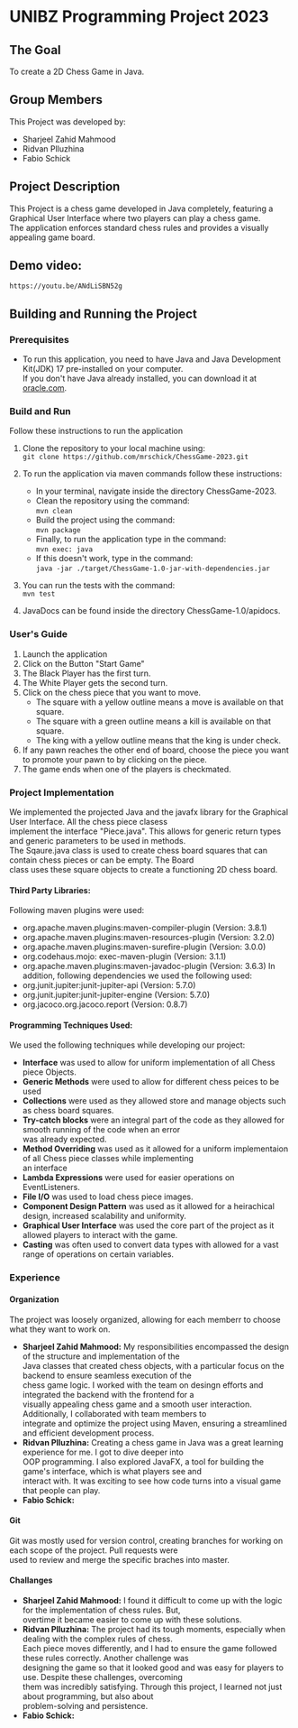# UNIBZ Programming Project 2023

## The Goal
To create a 2D Chess Game in Java.

## Group Members
This Project was developed by:
* Sharjeel Zahid Mahmood
* Ridvan Plluzhina
* Fabio Schick

## Project Description
This Project is a chess game developed in Java completely, featuring a Graphical User Interface where two players can play a chess game.  <br>
The application enforces standard chess rules and provides a visually appealing game board.

## Demo video:
```https://youtu.be/ANdLiSBN52g```

## Building and Running the Project

### Prerequisites
* To run this application, you need to have Java and Java Development Kit(JDK) 17 pre-installed on your computer.<br>
If you don't have Java already installed, you can download it at [oracle.com](https://www.oracle.com/java/technologies/downloads/).

### Build and Run
Follow these instructions to run the application
1. Clone the repository to your local machine using:<br>
   ```git clone https://github.com/mrschick/ChessGame-2023.git```<br>
2. To run the application via maven commands follow these instructions:
   * In your terminal, navigate inside the directory ChessGame-2023.
   * Clean the repository using the command:<br> ```mvn clean```<br>
   * Build the project using the command:<br> ```mvn package```<br>
   * Finally, to run the application type in the command: <br> ```mvn exec: java```<br>
   * If this doesn't work, type in the command: <br>  ```java -jar ./target/ChessGame-1.0-jar-with-dependencies.jar```
    
3. You can run the tests with the command: <br> ```mvn test``` <br>
4. JavaDocs can be found inside the directory ChessGame-1.0/apidocs.

### User's Guide
1. Launch the application
2. Click on the Button "Start Game"
3. The Black Player has the first turn.
4. The White Player gets the second turn.
5. Click on the chess piece that you want to move.  <br>
   * The square with a yellow outline means a move is available on that square.
   * The square with a green outline means a kill is available on that square.
   * The king with a yellow outline means that the king is under check.
6. If any pawn reaches the other end of board, choose the piece you want to promote your pawn to by clicking on the piece.
7. The game ends when one of the players is checkmated.

### Project Implementation
We implemented the projected Java and the javafx library for the Graphical User Interface. All the chess piece clasess  <br>
implement the interface "Piece.java". This allows for generic return types and generic parameters to be used in methods.<br>
The Sqaure.java class is used to create chess board squares that can contain chess pieces or can be empty. The Board    <br>
class uses these square objects to create a functioning 2D chess board. 

#### Third Party Libraries:
Following maven plugins were used:
* org.apache.maven.plugins:maven-compiler-plugin (Version: 3.8.1)
* org.apache.maven.plugins:maven-resources-plugin (Version: 3.2.0)
* org.apache.maven.plugins:maven-surefire-plugin (Version: 3.0.0)
* org.codehaus.mojo: exec-maven-plugin (Version: 3.1.1)
* org.apache.maven.plugins:maven-javadoc-plugin (Version: 3.6.3)
In addition, following dependencies we used the following used:
* org.junit.jupiter:junit-jupiter-api (Version: 5.7.0)
* org.junit.jupiter:junit-jupiter-engine (Version: 5.7.0)
* org.jacoco.org.jacoco.report (Version: 0.8.7)

#### Programming Techniques Used:
We used the following techniques while developing our project:
* __Interface__ was used to allow for uniform implementation of all Chess piece Objects.
* __Generic Methods__ were used to allow for different chess peices to be used
* __Collections__ were used as they allowed store and manage objects such as chess board squares.
* __Try-catch blocks__ were an integral part of the code as they allowed for smooth running of the code when an error <br>
  was already expected.
* __Method Overriding__ was used as it allowed for a uniform implementaion of all Chess piece classes while implementing <br>
 an interface
* __Lambda Expressions__ were used for easier operations on EventListeners.
* __File I/O__ was used to load chess piece images.
* __Component Design Pattern__ was used as it allowed for a heirachical design, increased scalability and uniformity.
* __Graphical User Interface__ was used the core part of the project as it allowed players to interact with the game.
* __Casting__ was often used to convert data types with allowed for a vast range of operations on certain variables.

### Experience
#### Organization
The project was loosely organized, allowing for each memberr to choose what they want to work on.
* __Sharjeel Zahid Mahmood:__ My responsibilities encompassed the design of the structure and implementation of the  <br>
  Java classes that created chess objects, with a particular focus on the backend to ensure seamless execution of the  <br>
  chess game logic. I worked with the team on desingn efforts and integrated the backend with the frontend for a <br>
  visually appealing chess game and a smooth user interaction. Additionally, I collaborated with team members to <br>
  integrate and optimize the project using Maven, ensuring a streamlined and efficient development process. <br>
* __Ridvan Plluzhina:__ Creating a chess game in Java was a great learning experience for me. I got to dive deeper into <br>
   OOP programming. I also explored JavaFX, a tool for building the game's interface, which is what players see and <br>
  interact with. It was exciting to see how code turns into a visual game that people can play.<br>
* __Fabio Schick:__

#### Git 
Git was mostly used for version control, creating branches for working on each scope of the project. Pull requests were <br>
used to review and merge the specific braches into master.

#### Challanges
* __Sharjeel Zahid Mahmood:__ I found it difficult to come up with the logic for the implementation of chess rules. But, <br>
  overtime it became easier to come up with these solutions. <br>
* __Ridvan Plluzhina:__ The project had its tough moments, especially when dealing with the complex rules of chess. <br>
  Each piece moves differently, and I had to ensure the game followed these rules correctly. Another challenge was <br>
  designing the game so that it looked good and was easy for players to use. Despite these challenges, overcoming <br>
  them was incredibly satisfying. Through this project, I learned not just about programming, but also about <br>
  problem-solving and persistence.<br>
* __Fabio Schick:__ 
